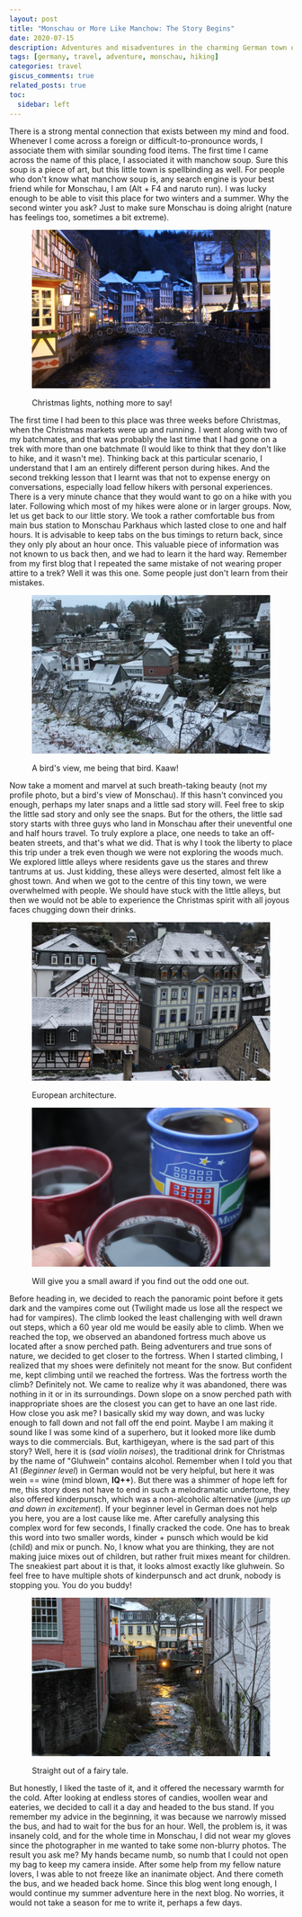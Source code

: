 ```yaml
---
layout: post
title: "Monschau or More Like Manchow: The Story Begins"
date: 2020-07-15
description: Adventures and misadventures in the charming German town of Monschau
tags: [germany, travel, adventure, monschau, hiking]
categories: travel
giscus_comments: true
related_posts: true
toc:
  sidebar: left
---
```


There is a strong mental connection that exists between my mind and food. Whenever I come across a foreign or difficult-to-pronounce words, I associate them with similar sounding food items. The first time I came across the name of this place, I associated it with manchow soup. Sure this soup is a piece of art, but this little town is spellbinding as well. For people who don't know what manchow soup is, any search engine is your best friend while for Monschau, I am (Alt + F4 and naruto run). I was lucky enough to be able to visit this place for two winters and a summer. Why the second winter you ask? Just to make sure Monschau is doing alright (nature has feelings too, sometimes a bit extreme).

<figure>

![](/assets/img/posts/img_3900.jpg-2.jpg)

<figcaption>

Christmas lights, nothing more to say!

</figcaption>

</figure>

The first time I had been to this place was three weeks before Christmas, when the Christmas markets were up and running. I went along with two of my batchmates, and that was probably the last time that I had gone on a trek with more than one batchmate (I would like to think that they don't like to hike, and it wasn't me). Thinking back at this particular scenario, I understand that I am an entirely different person during hikes. And the second trekking lesson that I learnt was that not to expense energy on conversations, especially load fellow hikers with personal experiences. There is a very minute chance that they would want to go on a hike with you later. Following which most of my hikes were alone or in larger groups. Now, let us get back to our little story. We took a rather comfortable bus from main bus station to Monschau Parkhaus which lasted close to one and half hours. It is advisable to keep tabs on the bus timings to return back, since they only ply about an hour once. This valuable piece of information was not known to us back then, and we had to learn it the hard way. Remember from my first blog that I repeated the same mistake of not wearing proper attire to a trek? Well it was this one. Some people just don't learn from their mistakes.

<figure>

![](/assets/img/posts/img-20171210-wa0012.jpg)

<figcaption>

A bird's view, me being that bird. Kaaw!

</figcaption>

</figure>

Now take a moment and marvel at such breath-taking beauty (not my profile photo, but a bird's view of Monschau). If this hasn't convinced you enough, perhaps my later snaps and a little sad story will. Feel free to skip the little sad story and only see the snaps. But for the others, the little sad story starts with three guys who land in Monschau after their uneventful one and half hours travel. To truly explore a place, one needs to take an off-beaten streets, and that's what we did. That is why I took the liberty to place this trip under a trek even though we were not exploring the woods much. We explored little alleys where residents gave us the stares and threw tantrums at us. Just kidding, these alleys were deserted, almost felt like a ghost town. And when we got to the centre of this tiny town, we were overwhelmed with people. We should have stuck with the little alleys, but then we would not be able to experience the Christmas spirit with all joyous faces chugging down their drinks.

<figure>

![](/assets/img/posts/img_3800.jpg-2.jpg)

<figcaption>

European architecture.

</figcaption>

</figure>

<figure>

![](/assets/img/posts/img_3829.jpg-2.jpg)

<figcaption>

Will give you a small award if you find out the odd one out.

</figcaption>

</figure>

Before heading in, we decided to reach the panoramic point before it gets dark and the vampires come out (Twilight made us lose all the respect we had for vampires). The climb looked the least challenging with well drawn out steps, which a 60 year old me would be easily able to climb. When we reached the top, we observed an abandoned fortress much above us located after a snow perched path. Being adventurers and true sons of nature, we decided to get closer to the fortress. When I started climbing, I realized that my shoes were definitely not meant for the snow. But confident me, kept climbing until we reached the fortress. Was the fortress worth the climb? Definitely not. We came to realize why it was abandoned, there was nothing in it or in its surroundings. Down slope on a snow perched path with inappropriate shoes are the closest you can get to have an one last ride. How close you ask me? I basically skid my way down, and was lucky enough to fall down and not fall off the end point. Maybe I am making it sound like I was some kind of a superhero, but it looked more like dumb ways to die commercials. But, karthigeyan, where is the sad part of this story? Well, here it is (_sad violin noises_), the traditional drink for Christmas by the name of "Gluhwein" contains alcohol. Remember when I told you that A1 (_Beginner level_) in German would not be very helpful, but here it was wein == wine (mind blown, **IQ++**). But there was a shimmer of hope left for me, this story does not have to end in such a melodramatic undertone, they also offered kinderpunsch, which was a non-alcoholic alternative (_jumps up and down in excitement_). If your beginner level in German does not help you here, you are a lost cause like me. After carefully analysing this complex word for few seconds, I finally cracked the code. One has to break this word into two smaller words, kinder + punsch which would be kid (child) and mix or punch. No, I know what you are thinking, they are not making juice mixes out of children, but rather fruit mixes meant for children. The sneakiest part about it is that, it looks almost exactly like gluhwein. So feel free to have multiple shots of kinderpunsch and act drunk, nobody is stopping you. You do you buddy!

<figure>

![](/assets/img/posts/img_3836.jpg-2.jpg)

<figcaption>

Straight out of a fairy tale.

</figcaption>

</figure>

But honestly, I liked the taste of it, and it offered the necessary warmth for the cold. After looking at endless stores of candies, woollen wear and eateries, we decided to call it a day and headed to the bus stand. If you remember my advice in the beginning, it was because we narrowly missed the bus, and had to wait for the bus for an hour. Well, the problem is, it was insanely cold, and for the whole time in Monschau, I did not wear my gloves since the photographer in me wanted to take some non-blurry photos. The result you ask me? My hands became numb, so numb that I could not open my bag to keep my camera inside. After some help from my fellow nature lovers, I was able to not freeze like an inanimate object. And there cometh the bus, and we headed back home. Since this blog went long enough, I would continue my summer adventure here in the next blog. No worries, it would not take a season for me to write it, perhaps a few days.
